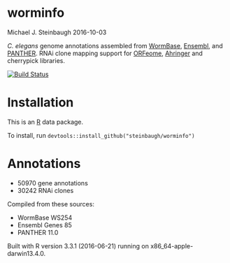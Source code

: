 worminfo
================
Michael J. Steinbaugh
2016-10-03

*C. elegans* genome annotations assembled from [WormBase](http://www.wormbase.org), [Ensembl](http://www.ensembl.org/Caenorhabditis_elegans), and [PANTHER](http://pantherdb.org). RNAi clone mapping support for [ORFeome](http://worfdb.dfci.harvard.edu), [Ahringer](http://www.us.lifesciences.sourcebioscience.com/clone-products/non-mammalian/c-elegans/c-elegans-rnai-library/) and cherrypick libraries.

[![Build Status](https://travis-ci.org/steinbaugh/worminfo.svg?branch=master)](https://travis-ci.org/steinbaugh/worminfo)

Installation
============

This is an [R](https://www.r-project.org) data package.

To install, run `devtools::install_github("steinbaugh/worminfo")`

Annotations
===========

-   50970 gene annotations
-   30242 RNAi clones

Compiled from these sources:

-   WormBase WS254
-   Ensembl Genes 85
-   PANTHER 11.0

Built with R version 3.3.1 (2016-06-21) running on x86\_64-apple-darwin13.4.0.
